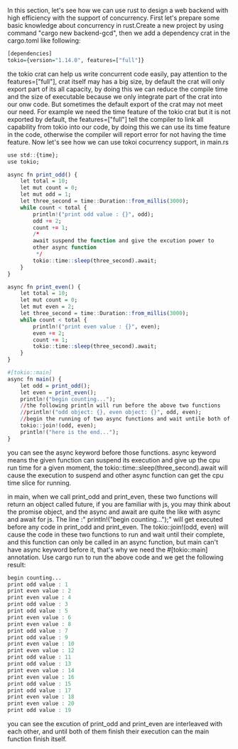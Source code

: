 In this section, let's see how we can use rust to design a web backend with high efficiency with the support of concurrency. First let's prepare some basic knowledge about concurrency in rust.Create a new 
project by using command "cargo new backend-gcd", then we add a dependency crat in the cargo.toml like following:
```r
[dependencies]
tokio={version="1.14.0", features=["full"]}
```
the tokio crat can help us write concurrent code easily, pay attention to the features=["full"], crat itself may has a big size, by default the crat will only export part of its all capacity, by doing this
we can reduce the compile time and the size of executable because we only integrate part of the crat into our onw code. But sometimes the default export of the crat may not meet our need. For example we 
need the time feature of the tokio crat but it is not exported by default, the features=["full"] tell the compiler to link all capability from tokio into our code, by doing this we can use its time feature
in the code, otherwise the compiler will report error for not having the time feature. Now let's see how we can use tokoi cocurrency support, in main.rs
```r
use std::{time};
use tokio;

async fn print_odd() {
    let total = 10;
    let mut count = 0;
    let mut odd = 1;
    let three_second = time::Duration::from_millis(3000);
    while count < total {
        println!("print odd value : {}", odd);
        odd += 2;
        count += 1;
        /*
        await suspend the function and give the excution power to 
        other async function 
         */
        tokio::time::sleep(three_second).await;
    }
} 

async fn print_even() {
    let total = 10;
    let mut count = 0;
    let mut even = 2;
    let three_second = time::Duration::from_millis(3000);
    while count < total {
        println!("print even value : {}", even);
        even += 2;
        count += 1;
        tokio::time::sleep(three_second).await;
    }
}

#[tokio::main]
async fn main() {
    let odd = print_odd();
    let even = print_even();
    println!("begin counting...");
    //the following println will run before the above two functions
    //println!("odd object: {}, even object: {}", odd, even);
    //begin the running of two async functions and wait untile both of them finish
    tokio::join!(odd, even);
    println!("here is the end...");
}

```

you can see the async keyword before those functions. async keyword means the given function can suspend its execution and give up the cpu run time for a given moment, the tokio::time::sleep(three_second).await will cause the execution to suspend and other async function can get the cpu time slice for running.

in main, when we call print_odd and print_even, these two functions will return an object called future, if you are familiar with js, you may think about the promise object, and the async and await are
quite the like with async and await for js. The line :" println!("begin counting...");" will get executed before any code in print_odd and print_even. The tokio::join!(odd, even) will cause the code in
these two functions to run and wait until their complete, and this function can only be called in an async function, but main can't have async keyword before it, that's why we need the #[tokio::main] 
annotation. Use cargo run to run the above code and we get the following result:
```r
begin counting...
print odd value : 1
print even value : 2
print even value : 4
print odd value : 3
print odd value : 5
print even value : 6
print even value : 8
print odd value : 7
print odd value : 9
print even value : 10
print even value : 12
print odd value : 11
print odd value : 13
print even value : 14
print even value : 16
print odd value : 15
print odd value : 17
print even value : 18
print even value : 20
print odd value : 19
```
you can see the excution of print_odd and print_even are interleaved with each other, and until both of them finish their execution can the main function finish itself.

